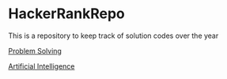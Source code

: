 # HackerRankRepo

This is a repository to keep track of solution codes over the year


[Problem Solving]()



[Artificial Intelligence](https://github.com/anhqphm/HackerRankRepo/tree/main/Artificial_Intelligence)
